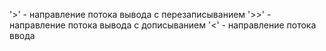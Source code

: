 '>' - направление потока вывода с перезаписыванием
'>>' - направление потока вывода с дописыванием
'<' - направление потока ввода

